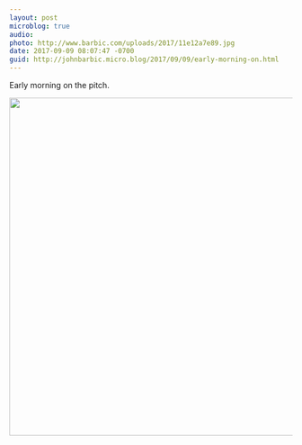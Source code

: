 ```yaml
---
layout: post
microblog: true
audio: 
photo: http://www.barbic.com/uploads/2017/11e12a7e89.jpg
date: 2017-09-09 08:07:47 -0700
guid: http://johnbarbic.micro.blog/2017/09/09/early-morning-on.html
---
```

Early morning on the pitch.

<img src="http://www.barbic.com/uploads/2017/11e12a7e89.jpg" width="600" height="600" />
